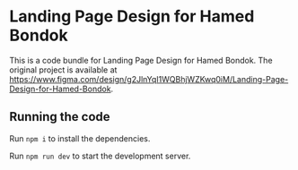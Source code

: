 
  # Landing Page Design for Hamed Bondok

  This is a code bundle for Landing Page Design for Hamed Bondok. The original project is available at https://www.figma.com/design/g2JlnYqI1WQBhjWZKwq0iM/Landing-Page-Design-for-Hamed-Bondok.

  ## Running the code

  Run `npm i` to install the dependencies.

  Run `npm run dev` to start the development server.
  